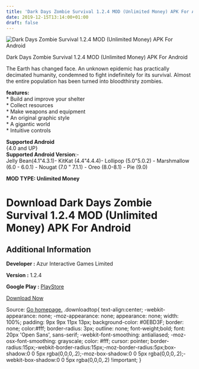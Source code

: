 ```yaml
---
title: 'Dark Days Zombie Survival 1.2.4 MOD (Unlimited Money) APK For Android'
date: 2019-12-15T13:14:00+01:00
draft: false
---
```


![Dark Days Zombie Survival 1.2.4 MOD (Unlimited Money) APK For Android](https://i2.wp.com/apkhome.net/wp-content/uploads/2019/11/Dark-Days-Zombie-Survival.png "Dark Days Zombie Survival 1.2.4 MOD (Unlimited Money) APK For Android")

  

Dark Days Zombie Survival 1.2.4 MOD (Unlimited Money) APK For Android

The Earth has changed face. An unknown epidemic has practically decimated humanity, condemned to fight indefinitely for its survival. Almost the entire population has been turned into bloodthirsty zombies.

**features:**  
\* Build and improve your shelter  
\* Collect resources  
\* Make weapons and equipment  
\* An original graphic style  
\* A gigantic world  
\* Intuitive controls

**Supported Android**  
{4.0 and UP}  
**Supported Android Version**:-  
Jelly Bean(4.1"4.3.1)- KitKat (4.4"4.4.4)- Lollipop (5.0"5.0.2) - Marshmallow (6.0 - 6.0.1) - Nougat (7.0 " 7.1.1) - Oreo (8.0-8.1) - Pie (9.0)

**MOD TYPE: Unlimited Money**

Download Dark Days Zombie Survival 1.2.4 MOD (Unlimited Money) APK For Android
==============================================================================

Additional Information
----------------------

**Developer :** Azur Interactive Games Limited

**Version :** 1.2.4

**Google Play :** [PlayStore](https://play.google.com/store/apps/details?id=com.azurgames.lastday)

  

[Download Now](https://store4app.co/post/dark-days-zombie-survival-1-2-4-mod-unlimited-money-apk-for-android_1574700570)

  
Source: [Go homepage.](https://store4app.co/post/dark-days-zombie-survival-1-2-4-mod-unlimited-money-apk-for-android_1574700570) .downloadtop{ text-align:center; -webkit-appearance: none; -moz-appearance: none; appearance: none; width: 100%; padding: 9px 9px 11px 13px; background-color: #0EBD3F; border: none; color:#fff; border-radius: 3px; outline: none; font-weight;bold; font: 20px 'Open Sans', sans-serif; -webkit-font-smoothing: antialiased; -moz-osx-font-smoothing: grayscale; color: #fff; cursor: pointer; border-radius:15px;-webkit-border-radius:15px;-moz-border-radius:5px;box-shadow:0 0 5px rgba(0,0,0,.2);-moz-box-shadow:0 0 5px rgba(0,0,0,.2);-webkit-box-shadow:0 0 5px rgba(0,0,0,.2) !important; }